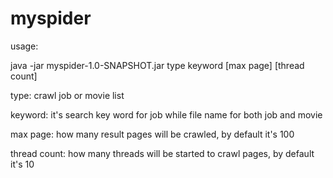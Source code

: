 # myspider

usage:

java -jar myspider-1.0-SNAPSHOT.jar type keyword [max page] [thread count]

type: crawl job or movie list

keyword: it's search key word for job while file name for both job and movie

max page: how many result pages will be crawled, by default it's 100

thread count: how many threads will be started to crawl pages, by default it's 10